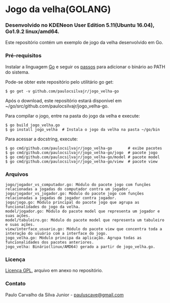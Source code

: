 # Jogo da velha(GOLANG)
### Desenvolvido no KDENeon User Edition 5.11(Ubuntu 16.04), Go1.9.2 linux/amd64.

Este repositório contém um exemplo de jogo da velha desenvolvido em Go.

### Pré-requisitos
Instalar a linguagem [Go](https://golang.org/dl/) e seguir os [passos](https://golang.org/doc/install) para adicionar o binário ao PATH do sistema.

Pode-se obter este repositório pelo utilitário go get:
```
$ go get -v github.com/paulocsilvajr/jogo_velha-go
```
Após o download, este repositório estará disponível em ~/go/src/github.com/paulocsilvajr/jogo_velha-go.

Para compilar o jogo, entre na pasta do jogo da velha e execute:
```
$ go build jogo_velha.go
$ go install jogo_velha  # Instala o jogo da velha na pasta ~/go/bin
```

Para acessar a docstring, execute:
```
$ go cmd/github.com/paulocsilvajr/jogo_velha-go       # exibe pacotes
$ go cmd/github.com/paulocsilvajr/jogo_velha-go/jogo  # pacote jogo
$ go cmd/github.com/paulocsilvajr/jogo_velha-go/model # pacote model
$ go cmd/github.com/paulocsilvajr/jogo_velha-go/view  # pacote view
```



### Arquivos

```
jogo/jogador_vs_computador.go: Módulo do pacote jogo com funções relacionadas a jogadas do computador contra um jogador.
jogo/jogador_vs_jogador.go: Módulo do pacote jogo com funções relacionadas a jogadas de jogador contra jogador.
jogo/jogo.go: Módulo principal do pacote jogo que agrupa as funcionalidades do jogo da velha.
model/jogador.go: Módulo do pacote model que representa um jogador e suas ações.
model/tabuleiro.go: Módulo do pacote model que representa um tabuleiro e suas ações.
view/interface_usuario.go: Módulo do pacote view que concentra toda a interação do usuário com a interface do jogo.
jogo_velha.go: Módulo principa da aplicação. Agrupa todas as funcionalidades dos pacotes anteriores.
jogo_velha: Binário(linux/AMD64) gerado a partir de jogo_velha.go.
```

### Licença

[Licença GPL](https://github.com/paulocsilvajr/jogo_velha-go/blob/master/license_gpl.txt), arquivo em anexo no repositório.

### Contato

Paulo Carvalho da Silva Junior - pauluscave@gmail.com
